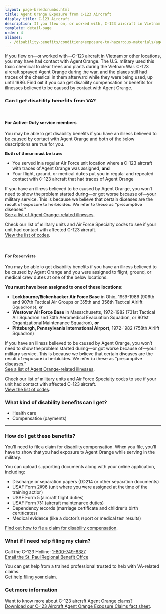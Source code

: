 ```yaml
---
layout: page-breadcrumbs.html
title: Agent Orange Exposure from C-123 Aircraft
display_title: C-123 Aircraft
description: If you flew on, or worked with, C-123 aircraft in Vietnam or other locations, you may have had contact with Agent Orange. Find out if you're eligible for VA disability pay and other benefits for illnesses related to contact with this toxic chemical.
template: detail-page
order: 4
aliases:
  - /disability-benefits/conditions/exposure-to-hazardous-materials/agent-orange/c-123/
---
```

<div class="va-introtext">

If you flew on—or worked with—C-123 aircraft in Vietnam or other locations, you may have had contact with Agent Orange. The U.S. military used this toxic chemical to clear trees and plants during the Vietnam War. C-123 aircraft sprayed Agent Orange during the war, and the planes still had traces of the chemical in them afterward while they were being used, up until 1986. Find out if you can get disability compensation or benefits for illnesses believed to be caused by contact with Agent Orange.

</div>

<div class="feature" markdown="1">

### Can I get disability benefits from VA?

<br>

#### For Active-Duty service members

You may be able to get disability benefits if you have an illness believed to be caused by contact with Agent Orange and both of the below descriptions are true for you.

**Both of these must be true:**

- You served in a regular Air Force unit location where a C-123 aircraft with traces of Agent Orange was assigned, **and**
- Your flight, ground, or medical duties put you in regular and repeated contact with C-123 aircraft that had traces of Agent Orange

If you have an illness believed to be caused by Agent Orange, you won’t need to show the problem started during—or got worse because of—your military service. This is because we believe that certain diseases are the result of exposure to herbicides. We refer to these as "presumptive diseases."<br>
[See a list of Agent Orange-related illnesses](/disability/eligibility/hazardous-materials-exposure/agent-orange/related-diseases/).

Check our list of military units and Air Force Specialty codes to see if your unit had contact with affected C-123 aircraft. <br>
[View the list of codes](https://www.benefits.va.gov/compensation/docs/AO_C123_AFSpecialityCodesUnits.pdf).

<br>

#### For Reservists

You may be able to get disability benefits if you have an illness believed to be caused by Agent Orange and you were assigned to flight, ground, or medical crew duties at one of the below locations.

**You must have been assigned to one of these locations:**

- **Lockbourne/Rickenbacker Air Force Base** in Ohio, 1969-1986 (906th and 907th Tactical Air Groups or 355th and 356th Tactical Airlift Squadrons), **or**
- **Westover Air Force Base** in Massachusetts, 1972-1982 (731st Tactical Air Squadron and 74th Aeromedical Evacuation Squadron, or 901st Organizational Maintenance Squadron), **or**
- **Pittsburgh, Pennsylvania International Airport**, 1972-1982 (758th Airlift Squadron)

If you have an illness believed to be caused by Agent Orange, you won’t need to show the problem started during—or got worse because of—your military service. This is because we believe that certain diseases are the result of exposure to herbicides. We refer to these as "presumptive diseases."<br>
[See a list of Agent Orange-related illnesses](/disability/eligibility/hazardous-materials-exposure/agent-orange/related-diseases/).


Check our list of military units and Air Force Specialty codes to see if your unit had contact with affected C-123 aircraft. <br>
[View the list of codes]( https://www.benefits.va.gov/compensation/docs/AO_C123_AFSpecialityCodesUnits.pdf).

</div>

### What kind of disability benefits can I get?

- Health care
- Compensation (payments)

----

### How do I get these benefits?

You’ll need to file a claim for disability compensation. When you file, you’ll have to show that you had exposure to Agent Orange while serving in the military.  

You can upload supporting documents along with your online application, including: 

  - Discharge or separation papers (DD214 or other separation documents)
  - USAF Form 2096 (unit where you were assigned at the time of the training action)
  - USAF Form 5 (aircraft flight duties)
  - USAF Form 781 (aircraft maintenance duties)
  - Dependency records (marriage certificate and children’s birth certificates)
  - Medical evidence (like a doctor’s report or medical test results)


[Find out how to file a claim for disability compensation](/disability/how-to-file-claim/).<br>




### What if I need help filing my claim?
Call the C-123 Hotline: <a href="tel:+18007498387">1-800-749-8387</a><br>
<a href="mailto:VSCC123.VAVBASPL@va.gov">Email the St. Paul Regional Benefit Office</a>

You can get help from a trained professional trusted to help with VA-related claims. <br>
[Get help filing your claim](/disability/get-help-filing-claim/).

### Get more information
Want to know more about C-123 aircraft Agent Orange claims? <br>
[Download our C-123 Aircraft Agent Orange Exposure Claims fact sheet](https://www.benefits.va.gov/benefits/factsheets/serviceconnected/AO_c123.pdf).

